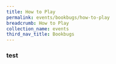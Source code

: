 ```yaml
---
title: How to Play
permalink: events/bookbugs/how-to-play
breadcrumb: How to Play
collection_name: events
third_nav_title: Bookbugs
---
```


### test